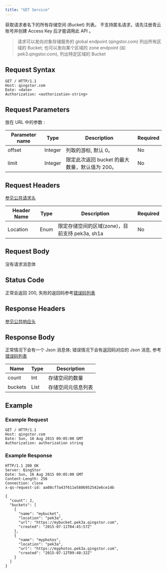 ```yaml
---
title: "GET Service"
---
```



获取请求者名下的所有存储空间 (Bucket) 列表。 不支持匿名请求，请先注册青云账号并创建 Access Key 后才能调用此 API 。

> 请求可以发向对象存储服务的 global endpoint (qingstor.com) 列出所有区域的 Bucket; 也可以发向某个区域的 zone endpoint (如 pek3.qingstor.com), 列出特定区域的 Bucket

## Request Syntax

```http
GET / HTTP/1.1
Host: qingstor.com
Date: <date>
Authorization: <authorization-string>
```

## Request Parameters

放在 URL 中的参数 :

| Parameter name | Type | Description | Required |
| --- | --- | --- | --- |
| offset | Integer | 列取的游标, 默认 0。| No |
| limit | Integer | 限定此次返回 bucket 的最大数量，默认值为 200。| No |


## Request Headers

[参见公共请求头](../../common_header#请求头字段-request-header)

| Header Name | Type | Description | Required |
| --- | --- | --- | --- |
| Location | Enum | 限定存储空间的区域(zone)，目前支持 pek3a, sh1a | No |

## Request Body

没有请求消息体

## Status Code

正常会返回 200,  失败的返回码参考[错误码列表](../../error_code/)


## Response Headers

[参见公共响应头](../../common_header#响应头字段-request-header)

## Response Body

正常情况下会有一个 Json 消息体; 错误情况下会有返回码对应的 Json 消息, 参考[错误码列表](../../error_code/)

| Name | Type | Description |
| --- | --- | --- |
| count | Int | 存储空间的数量 |
| buckets | List | 存储空间元信息列表 |

## Example

### Example Request

```http
GET / HTTP/1.1
Host: qingstor.com
Date: Sun, 16 Aug 2015 09:05:00 GMT
Authorization: authorization string
```

### Example Response

```http
HTTP/1.1 200 OK
Server: QingStor
Date: Sun, 16 Aug 2015 09:05:00 GMT
Content-Length: 256
Connection: close
x-qs-request-id: aa08cf7a43f611e5886952542e6ce14b

{
  "count": 2,
  "buckets": [
    {
      "name": "mybucket",
      "location": "pek3a",
      "url": "https://mybucket.pek3a.qingstor.com",
      "created": "2015-07-11T04:45:57Z"
    },
    {
      "name": "myphotos",
      "location": "pek3a",
      "url": "https://myphotos.pek3a.qingstor.com",
      "created": "2015-07-12T09:40:32Z"
    }
  ]
}
```
